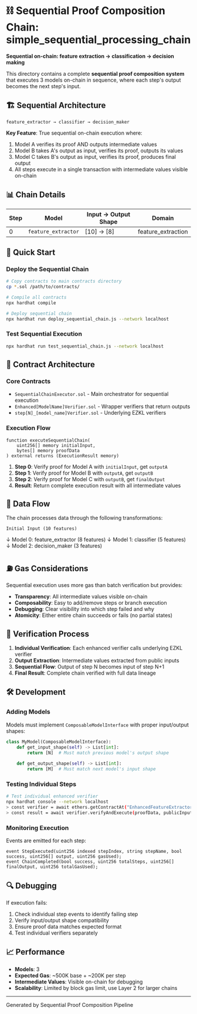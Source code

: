 # ⛓️ Sequential Proof Composition Chain: simple_sequential_processing_chain

**Sequential on-chain: feature extraction -> classification -> decision making**

This directory contains a complete **sequential proof composition system** that executes 3 models on-chain in sequence, where each step's output becomes the next step's input.

## 🏗️ Sequential Architecture

```
feature_extractor → classifier → decision_maker
```

**Key Feature**: True sequential on-chain execution where:
1. Model A verifies its proof AND outputs intermediate values
2. Model B takes A's output as input, verifies its proof, outputs its values  
3. Model C takes B's output as input, verifies its proof, produces final output
4. All steps execute in a single transaction with intermediate values visible on-chain

## 📊 Chain Details

| Step | Model | Input → Output Shape | Domain |
|------|-------|---------------------|---------|
| 0 | `feature_extractor` | [10] → [8] | feature_extraction |\n| 1 | `classifier` | [8] → [5] | classification |\n| 2 | `decision_maker` | [5] → [3] | decision_making |\n

## 🚀 Quick Start

### Deploy the Sequential Chain
```bash
# Copy contracts to main contracts directory
cp *.sol /path/to/contracts/

# Compile all contracts  
npx hardhat compile

# Deploy sequential chain
npx hardhat run deploy_sequential_chain.js --network localhost
```

### Test Sequential Execution
```bash
npx hardhat run test_sequential_chain.js --network localhost
```

## 📁 Contract Architecture

### Core Contracts
- `SequentialChainExecutor.sol` - Main orchestrator for sequential execution
- `Enhanced[ModelName]Verifier.sol` - Wrapper verifiers that return outputs
- `step[N]_[model_name]Verifier.sol` - Underlying EZKL verifiers

### Execution Flow
```solidity
function executeSequentialChain(
    uint256[] memory initialInput,
    bytes[] memory proofData
) external returns (ExecutionResult memory)
```

1. **Step 0**: Verify proof for Model A with `initialInput`, get `outputA`
2. **Step 1**: Verify proof for Model B with `outputA`, get `outputB`  
3. **Step 2**: Verify proof for Model C with `outputB`, get `finalOutput`
4. **Result**: Return complete execution result with all intermediate values

## 🔄 Data Flow

The chain processes data through the following transformations:

```
Initial Input (10 features)
```

↓ Model 0: feature_extractor (8 features)
↓ Model 1: classifier (5 features)
↓ Model 2: decision_maker (3 features)

## ⛽ Gas Considerations

Sequential execution uses more gas than batch verification but provides:
- **Transparency**: All intermediate values visible on-chain
- **Composability**: Easy to add/remove steps or branch execution
- **Debugging**: Clear visibility into which step failed and why
- **Atomicity**: Either entire chain succeeds or fails (no partial states)

## 🎯 Verification Process

1. **Individual Verification**: Each enhanced verifier calls underlying EZKL verifier
2. **Output Extraction**: Intermediate values extracted from public inputs
3. **Sequential Flow**: Output of step N becomes input of step N+1
4. **Final Result**: Complete chain verified with full data lineage

## 🛠️ Development

### Adding Models
Models must implement `ComposableModelInterface` with proper input/output shapes:

```python
class MyModel(ComposableModelInterface):
    def get_input_shape(self) -> List[int]:
        return [N]  # Must match previous model's output shape
        
    def get_output_shape(self) -> List[int]:
        return [M]  # Must match next model's input shape
```

### Testing Individual Steps
```bash
# Test individual enhanced verifier
npx hardhat console --network localhost
> const verifier = await ethers.getContractAt("EnhancedFeatureExtractorVerifier", "0x...");
> const result = await verifier.verifyAndExecute(proofData, publicInputs);
```

### Monitoring Execution
Events are emitted for each step:
```solidity
event StepExecuted(uint256 indexed stepIndex, string stepName, bool success, uint256[] output, uint256 gasUsed);
event ChainCompleted(bool success, uint256 totalSteps, uint256[] finalOutput, uint256 totalGasUsed);
```

## 🔍 Debugging

If execution fails:
1. Check individual step events to identify failing step
2. Verify input/output shape compatibility
3. Ensure proof data matches expected format
4. Test individual verifiers separately

## 📈 Performance

- **Models**: 3
- **Expected Gas**: ~500K base + ~200K per step
- **Intermediate Values**: Visible on-chain for debugging
- **Scalability**: Limited by block gas limit, use Layer 2 for larger chains

---

Generated by Sequential Proof Composition Pipeline
